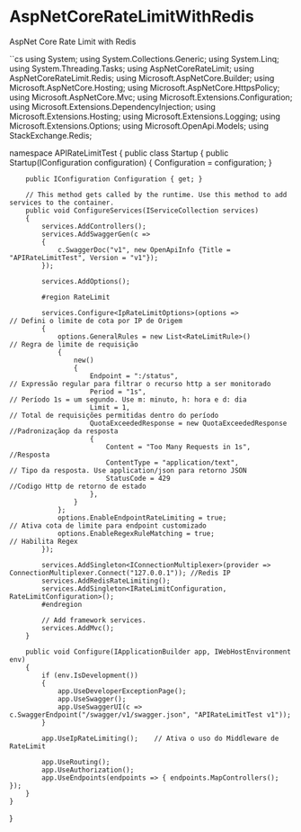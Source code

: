 # AspNetCoreRateLimitWithRedis
AspNet Core Rate Limit with Redis


``cs
using System;
using System.Collections.Generic;
using System.Linq;
using System.Threading.Tasks;
using AspNetCoreRateLimit;
using AspNetCoreRateLimit.Redis;
using Microsoft.AspNetCore.Builder;
using Microsoft.AspNetCore.Hosting;
using Microsoft.AspNetCore.HttpsPolicy;
using Microsoft.AspNetCore.Mvc;
using Microsoft.Extensions.Configuration;
using Microsoft.Extensions.DependencyInjection;
using Microsoft.Extensions.Hosting;
using Microsoft.Extensions.Logging;
using Microsoft.Extensions.Options;
using Microsoft.OpenApi.Models;
using StackExchange.Redis;

namespace APIRateLimitTest
{
    public class Startup
    {
        public Startup(IConfiguration configuration)
        {
            Configuration = configuration;
        }

        public IConfiguration Configuration { get; }

        // This method gets called by the runtime. Use this method to add services to the container.
        public void ConfigureServices(IServiceCollection services)
        {
            services.AddControllers();
            services.AddSwaggerGen(c =>
            {
                c.SwaggerDoc("v1", new OpenApiInfo {Title = "APIRateLimitTest", Version = "v1"});
            });
            
            services.AddOptions();
            
            #region RateLimit

            services.Configure<IpRateLimitOptions>(options =>               // Defini o limite de cota por IP de Origem
            {
                options.GeneralRules = new List<RateLimitRule>()            // Regra de limite de requisição
                {
                    new()
                    {
                        Endpoint = ":/status",                              // Expressão regular para filtrar o recurso http a ser monitorado
                        Period = "1s",                                      // Período 1s = um segundo. Use m: minuto, h: hora e d: dia
                        Limit = 1,                                          // Total de requisições permitidas dentro do período
                        QuotaExceededResponse = new QuotaExceededResponse   //Padronizaçãop da resposta
                        {
                            Content = "Too Many Requests in 1s",            //Resposta
                            ContentType = "application/text",               // Tipo da resposta. Use application/json para retorno JSON
                            StatusCode = 429                                //Codigo Http de retorno de estado
                        },
                    }
                };
                options.EnableEndpointRateLimiting = true;                  // Ativa cota de limite para endpoint customizado
                options.EnableRegexRuleMatching = true;                     // Habilita Regex
            });
            
            services.AddSingleton<IConnectionMultiplexer>(provider => ConnectionMultiplexer.Connect("127.0.0.1")); //Redis IP
            services.AddRedisRateLimiting();
            services.AddSingleton<IRateLimitConfiguration, RateLimitConfiguration>();
            #endregion

            // Add framework services.
            services.AddMvc();
        }

        public void Configure(IApplicationBuilder app, IWebHostEnvironment env)
        {
            if (env.IsDevelopment())
            {
                app.UseDeveloperExceptionPage();
                app.UseSwagger();
                app.UseSwaggerUI(c => c.SwaggerEndpoint("/swagger/v1/swagger.json", "APIRateLimitTest v1"));
            }
            
            app.UseIpRateLimiting();    // Ativa o uso do Middleware de RateLimit

            app.UseRouting();
            app.UseAuthorization();
            app.UseEndpoints(endpoints => { endpoints.MapControllers(); });
        }
    }
}
```
